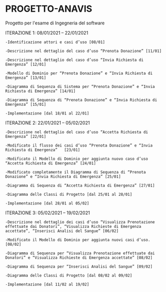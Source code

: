 # PROGETTO-ANAVIS
Progetto per l'esame di Ingegneria del software

ITERAZIONE 1: 08/01/2021 – 22/01/2021

	-Identificazione attori e casi d’uso [08/01]

	-Descrizione nel dettaglio del caso d’uso “Prenota Donazione” [11/01]
	
	-Descrizione nel dettaglio del caso d’uso “Invia Richiesta di Emergenza” [12/01]

	-Modello di Dominio per “Prenota Donazione” e “Invia Richiesta di Emergenza” [13/01]

	-Diagramma di Sequenza di Sistema per “Prenota Donazione” e “Invia Richiesta di Emergenza” [14/01]

	-Diagramma di Sequenza di “Prenota Donazione” e “Invia Richiesta di Emergenza” [15/01]

	-Implementazione [dal 18/01 al 22/01]


ITERAZIONE 2: 22/01/2021 – 05/02/2021

	-Descrizione nel dettaglio del caso d’uso “Accetta Richiesta di Emergenza” [22/01]

	-Modificato il flusso dei casi d’uso “Prenota Donazione” e “Invia Richiesta di Emergenza”	[23/01]
	
	-Modificato il Modello di Dominio per aggiunta nuovo caso d’uso “Accetta Richiesta di Emergenza” [24/01]

	-Modificato completamente il Diagramma di Sequenza di “Prenota Donazione” e “Invia Richiesta di Emergenza” [25/01]

	-Diagramma di Sequenza di “Accetta Richiesta di Emergenza” [27/01]

	-Diagramma delle Classi di Progetto [dal 25/01 al 28/01]

	-Implementazione [dal 28/01 al 05/02]


ITERAZIONE 3: 05/02/2021 – 19/02/2021

	-Descrizione nel dettaglio dei casi d’uso “Visualizza Prenotazione effettuate dai Donatori”, “Visualizza Richieste di Emergenza accettate”, “Inserisci Analisi del Sangue” [06/02]

	-Modificato il Modello di Dominio per aggiunta nuovi casi d’uso. [08/02]

	-Diagramma di Sequenza per “Visualizza Prenotazione effettuate dai Donatori” e “Visualizza Richieste di Emergenza accettate” [08/02]

	-Diagramma di Sequenza per “Inserisci Analisi del Sangue” [09/02]

	-Diagramma delle Classi di Progetto [dal 08/02 al 09/02]

	-Implementazione [dal 11/02 al 19/02]
